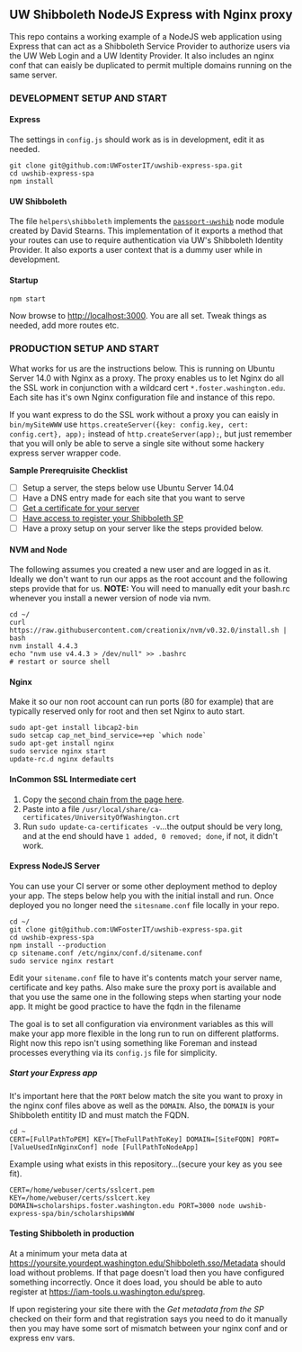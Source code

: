 ## UW Shibboleth NodeJS Express with Nginx proxy
This repo contains a working example of a NodeJS web application using Express that can act as a Shibboleth Service Provider to authorize users via the UW Web Login and a UW Identity Provider.  It also includes an nginx conf that can eaisly be duplicated to permit multiple domains running on the same server.

### DEVELOPMENT SETUP AND START

#### Express
The settings in ``config.js`` should work as is in development, edit it as needed.

    git clone git@github.com:UWFosterIT/uwshib-express-spa.git
    cd uwshib-express-spa
    npm install

#### UW Shibboleth
The file ``helpers\shibboleth`` implements the [``passport-uwshib``](https://github.com/drstearns/passport-uwshib) node module created by David Stearns. This implementation of it exports a method that your routes can use to require authentication via UW's Shibboleth Identity Provider.  It also exports a user context that is a dummy user while in development.

#### Startup

    npm start

Now browse to [http://localhost:3000](http://localhost:3000). You are all set.  Tweak things as needed, add more routes etc.

### PRODUCTION SETUP AND START
What works for us are the instructions below.  This is running on Ubuntu Server 14.0 with Nginx as a proxy.  The proxy enables us to let Nginx do all the SSL work in conjunction with a wildcard cert ``*.foster.washington.edu``. Each site has it's own Nginx configuration file and instance of this repo.

If you want express to do the SSL work without a proxy you can eaisly in ``bin/mySiteWWW`` use ``https.createServer({key: config.key, cert: config.cert}, app);`` instead of ``http.createServer(app);``, but just remember that you will only be able to serve a single site without some hackery express server wrapper code.

**Sample Prereqruisite Checklist**
- [ ] Setup a server, the steps below use Ubuntu Server 14.04
- [ ] Have a DNS entry made for each site that you want to serve
- [ ] [Get a certificate for your server](https://wiki.cac.washington.edu/display/infra/UW+Certificate+Services)
- [ ] [Have access to register your Shibboleth SP](https://wiki.cac.washington.edu/display/infra/UW+Certificate+Services)
- [ ] Have a proxy setup on your server like the steps provided below.

#### NVM and Node
The following assumes you created a new user and are logged in as it.  Ideally we don't want to run our apps as the root account and the following steps provide that for us.  **NOTE:** You will need to manually edit your bash.rc whenever you install a newer version of node via nvm.

    cd ~/
    curl https://raw.githubusercontent.com/creationix/nvm/v0.32.0/install.sh | bash
    nvm install 4.4.3
    echo "nvm use v4.4.3 > /dev/null" >> .bashrc
    # restart or source shell

#### Nginx
Make it so our non root account can run ports (80 for example) that are typically reserved only for root and then set Nginx to auto start.

    sudo apt-get install libcap2-bin
    sudo setcap cap_net_bind_service=+ep `which node`
    sudo apt-get install nginx
    sudo service nginx start
    update-rc.d nginx defaults

#### InCommon SSL Intermediate cert

1. Copy the [second chain from the page here](https://wiki.cac.washington.edu/display/infra/InCommon+SSL+Intermediate+Certificates).
2. Paste into a file ``/usr/local/share/ca-certificates/UniversityOfWashington.crt``
3. Run ``sudo update-ca-certificates -v``...the output should be very long, and at the end should have ``1 added, 0 removed; done``, if not, it didn't work.

#### Express NodeJS Server
You can use your CI server or some other deployment method to deploy your app.  The steps below help you with the initial install and run.  Once deployed you no longer need the ``sitesname.conf`` file locally in your repo.

    cd ~/
    git clone git@github.com:UWFosterIT/uwshib-express-spa.git
    cd uwshib-express-spa
    npm install --production
    cp sitename.conf /etc/nginx/conf.d/sitename.conf
    sudo service nginx restart

Edit your ``sitename.conf`` file to have it's contents match your server name, certificate and key paths.  Also make sure the proxy port is available and that you use the same one in the following steps when starting your node app. It might be good practice to have the fqdn in the filename

The goal is to set all configuration via environment variables as this will make your app more flexible in the long run to run on different platforms.  Right now this repo isn't using something like Foreman and instead processes everything via its ``config.js`` file for simplicity.


##### Start your Express app
It's important here that the ``PORT`` below match the site you want to proxy in the nginx conf files above as well as the ``DOMAIN``. Also, the ``DOMAIN`` is your Shibboleth entitity ID and must match the FQDN.

    cd ~
    CERT=[FullPathToPEM] KEY=[TheFullPathToKey] DOMAIN=[SiteFQDN] PORT=[ValueUsedInNginxConf] node [FullPathToNodeApp]

Example using what exists in this repository...(secure your key as you see fit).

    CERT=/home/webuser/certs/sslcert.pem KEY=/home/webuser/certs/sslcert.key DOMAIN=scholarships.foster.washington.edu PORT=3000 node uwshib-express-spa/bin/scholarshipsWWW

#### Testing Shibboleth in production
At a minimum your meta data at https://yoursite.yourdept.washington.edu/Shibboleth.sso/Metadata should load without problems.  If that page doesn't load then you have configured something incorrectly.  Once it does load, you should be able to auto register at https://iam-tools.u.washington.edu/spreg.

If upon registering your site there with the *Get metadata from the SP* checked on their form and that registration says you need to do it manually then you may have some sort of mismatch between your nginx conf and or express env vars.
